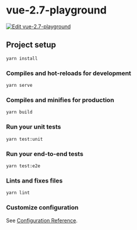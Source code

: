 # vue-2.7-playground

[![Edit vue-2.7-playground](https://codesandbox.io/static/img/play-codesandbox.svg)]([https://codesandbox.io/s/vue-google-charts-z017h?fontsize=14&hidenavigation=1&theme=dark](https://codesandbox.io/p/github/do-adams/vue-2.7-playground/main?layout=%257B%2522activeFilepath%2522%253Anull%252C%2522openFiles%2522%253A%255B%255D%252C%2522sidebarPanel%2522%253A%2522EXPLORER%2522%252C%2522gitSidebarPanel%2522%253A%2522COMMIT%2522%252C%2522fullScreenDevtools%2522%253Afalse%252C%2522rootPanelGroup%2522%253A%257B%2522type%2522%253A%2522PANEL_GROUP%2522%252C%2522panels%2522%253A%255B%257B%2522type%2522%253A%2522PANEL%2522%252C%2522panelType%2522%253A%2522TABS%2522%252C%2522id%2522%253A%2522clgqt607v00623b6hti4l6dsq%2522%257D%255D%252C%2522direction%2522%253A%2522vertical%2522%252C%2522id%2522%253A%2522DEVTOOLS_PANELS%2522%252C%2522sizes%2522%253A%255B100%255D%257D%252C%2522tabbedPanels%2522%253A%257B%2522clgqt607v00623b6hti4l6dsq%2522%253A%257B%2522id%2522%253A%2522clgqt607v00623b6hti4l6dsq%2522%252C%2522activeTabId%2522%253A%2522clgqt63yf009j3b6hwcii8bwa%2522%252C%2522tabs%2522%253A%255B%257B%2522id%2522%253A%2522clgqt607v00613b6hddl0gthh%2522%252C%2522type%2522%253A%2522TASK_LOG%2522%252C%2522taskId%2522%253A%2522serve%2522%257D%252C%257B%2522type%2522%253A%2522TASK_PORT%2522%252C%2522taskId%2522%253A%2522serve%2522%252C%2522port%2522%253A8080%252C%2522id%2522%253A%2522clgqt63yf009j3b6hwcii8bwa%2522%252C%2522path%2522%253A%2522%252F%2523%252Fscript-setup%2522%257D%255D%257D%257D%252C%2522showSidebar%2522%253Atrue%252C%2522showDevtools%2522%253Atrue%252C%2522sidebarPanelSize%2522%253A15%252C%2522editorPanelSize%2522%253A50%252C%2522devtoolsPanelSize%2522%253A35%257D))

## Project setup

```
yarn install
```

### Compiles and hot-reloads for development

```
yarn serve
```

### Compiles and minifies for production

```
yarn build
```

### Run your unit tests

```
yarn test:unit
```

### Run your end-to-end tests

```
yarn test:e2e
```

### Lints and fixes files

```
yarn lint
```

### Customize configuration

See [Configuration Reference](https://cli.vuejs.org/config/).
